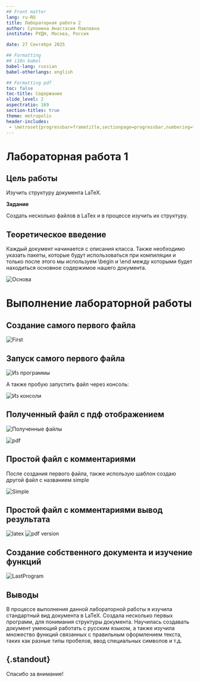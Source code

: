 ```yaml
---
## Front matter
lang: ru-RU
title: Лабораторная работа 2
author: Супонина Анастасия Павловна
institute: РУДН, Москва, Россия

date: 27 Сентября 2025

## Formatting
## i18n babel
babel-lang: russian
babel-otherlangs: english

## Formatting pdf
toc: false
toc-title: Содержание
slide_level: 2
aspectratio: 169
section-titles: true
theme: metropolis
header-includes:
 - \metroset{progressbar=frametitle,sectionpage=progressbar,numbering=fraction}
---
```


# Лабораторная работа 1

## Цель работы

Изучить структуру документа LaTeX.

**Задание**

Создать несколько файлов в LaTex и в процессе изучить их структуру.

## Теоретическое введение

Каждый документ начинается с описания класса.
Также необходимо указать пакеты, которые будут использоваться при компиляции и только после этого мы используем \begin и \end между которыми будет находиться основное содержимое нашего документа.

![Основа](CSlab2photo/begin.JPG)

# Выполнение лабораторной работы

## Создание самого первого файла

![First](CSlab2photo/firstfile.JPG)

## Запуск самого первого файла

![Из программы](CSlab2photo/result1.JPG)

А также пробую запустить файл через консоль: 

![Из консоли](CSlab2photo/psfile.JPG)

## Полученный файл с пдф отображением

![Полученные файлы](CSlab2photo/filesave.JPG)

![pdf](CSlab2photo/result2pdf.JPG)

## Простой файл с комментариями

После создания первого файла, также использую шаблон создаю другой файл с названием simple

![Simple](CSlab2photo/simple.JPG)

## Простой файл с комментариями вывод результата

![latex](CSlab2photo/result2.JPG)
![pdf version](CSlab2photo/simplepdfresult.JPG)

## Создание собственного документа и изучение функций

![LastProgram](CSlab2photo/end.JPG)

## Выводы

В процессе выполнения данной лабораторной работы я изучила стандартный вид документа в LaTeX. Создала несколько первых программ, для понимания структуры документа. Научилась создавать документ умеющий работать с русским языком, а также изучила множество функций связанных с правильным оформлением текста, таких как разные типы пробелов, ввод специальных символов и т.д. 

## {.standout}

Спасибо за внимание!
